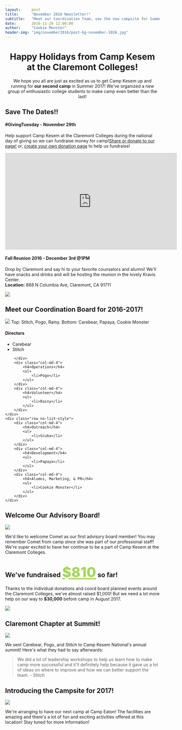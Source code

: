 ```yaml
---
layout:     post
title:      "November 2016 Newsletter!"
subtitle:   "Meet our Coordination Team, see the new campsite for Summer 2017, and more!"
date:       2016-11-26 12:00:00
author:     "Cookie Monster"
header-img: "img/november2016/post-bg-november-2016.jpg"
---
```


<h1 style="text-align: center;">Happy Holidays from Camp Kesem at the Claremont Colleges!</h1>
<p style="text-align: center;">We hope you all are just as excited as us to get Camp Kesem up and running for <strong>our second camp</strong> in Summer 2017! We've organized a new group of enthusiastic college students to make camp even better than the last!</p>

<div class="green-box">
    <h2 class="section-heading">Save The Dates!!</h2>
    <div class="row">
        <div class="col-md-6">
            <h4>#GivingTuesday - November 29th</h4>
            <p>Help support Camp Kesem at the Claremont Colleges during the national day of giving so we can fundraise money for camp!<a href="https://donate.kesem.org/fundraise?fcid=766838">Share or donate to our page!</a> or, <a href="https://donate.kesem.org/fundraise?fcid=766838">create your own donation page</a> to help us fundraise!</p>
            <iframe width="560" height="315" src="https://www.youtube.com/embed/fLcAnQ3LNzM" frameborder="0" allowfullscreen></iframe>
        </div>
        <div class="col-md-6 img-center">
            <h4>Fall Reunion 2016 - December 3rd @1PM</h4>
            <p>Drop by Claremont and say hi to your favorite counselors and alumni! We'll have snacks and drinks and will be hosting the reunion in the lovely Kravis Center. 
            <br>
            <span style="font-size: 14px;"><strong>Location:</strong>  888 N Columbia Ave, Claremont, CA 91711</span>
            </p>
            <img src="/img/november2016/kravis-cube.jpg">
        </div>
    </div>
</div>
<div class="margin-b-20">
    <h2 class="section-heading">Meet our Coordination Board for 2016-2017!</h2>
    <img src="/img/november2016/coordboard.jpg">
    <span class="caption text-muted">Top: Stitch, Pogo, Rainy. Bottom: Carebear, Papaya, Cookie Monster</span>
    <div class="row no-list-style">
        <div class="col-md-4">
            <h4>Directors</h4>
            <ul>
                <li>Carebear</li>
                <li>Stitch</li>
            </ul>

        </div>
        <div class="col-md-4">
            <h4>Operations</h4>
            <ul>
                <li>Pogo</li>
            </ul>
        </div>
        <div class="col-md-4">
            <h4>Volunteer</h4>
            <ul>
                <li>Rainy</li>
            </ul>
        </div>
    </div>
    <div class="row no-list-style">
        <div class="col-md-4">
            <h4>Outreach</h4>
            <ul>
                <li>Scuba</li>
            </ul>
        </div>
        <div class="col-md-4">
            <h4>Development</h4>
            <ul>
                <li>Papaya</li>
            </ul>
        </div>
        <div class="col-md-4">
            <h4>Alumni, Marketing, & PR</h4>
            <ul>
                <li>Cookie Monster</li>
            </ul>
        </div>
    </div>
</div>
<div class="row">
    <div class="col-md-7 green-box">
        <h2 class="section-heading">Welcome Our Advisory Board!</h2>
        <div class="row">
                <img src="/img/november2016/comet-advisory-board.jpg">
        </div>
        <p>We'd like to welcome Comet as our first advisory board member! You may remember Comet from camp since she was part of our professional staff! We're super excited to have her continue to be a part of Camp Kesem at the Claremont Colleges.</p>
    </div>
    <div class="col-md-5 left-margin blue-box">
        <h2 class="section-heading">We've fundraised <span style="font-weight: 800; color: #a4d55d; font-size: 45px; text-decoration: underline;">$810</span> so far!</h2>
        <p>Thanks to the individual donations and coord board planned events around the Claremont Colleges, we've almost raised $1,000! But we need a lot more help on our way to <strong>$30,000</strong> before camp in August 2017.</p>
        <img src="/img/november2016/thermometer.jpg">
    </div>
</div>
<h2 class="section-heading">Claremont Chapter at Summit!</h2>
<div class="row">
    <div class="col-md-8 col-md-offset-2">
        <img src="/img/november2016/summit.jpg">
    </div>
</div>
<p>We sent Carebear, Pogo, and Stitch to Camp Kesem National's annual summit! Here's what they had to say afterwards:</p>
<blockquote>We did a lot of leadership workshops to help us learn how to make camp more successful and it'll definitely help because it gave us a lot of ideas on where to improve and how we can better support the team. - Stitch</blockquote>
<div class="green-box">
    <h2 class="section-heading">Introducing the Campsite for 2017!</h2>
    <img src="/img/november2016/campeaton.jpg">
    <p>We're arranging to have our next camp at Camp Eaton! The facilities are amazing and there's a lot of fun and exciting activities offered at this location! Stay tuned for more information!</p>
</div>